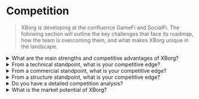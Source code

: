 # Competition

> XBorg is developing at the confluence GameFi and SocialFi. The following section will outline the key challenges that face its roadmap, how the team is overcoming them, and what makes XBorg unique in the landscape.&#x20;

<details>

<summary>What are the main strengths and competitive advantages of XBorg?</summary>

**Network**&#x20;

XBorg's growth and expansion are fueled by a network of influential advisors and investors in the gaming and esports industry. XBorg Ventures builds on this network by connecting the team with the leading blockchains and game developers, allowing them to create innovative and exciting new products.

#### Community

The XBorg community comprises over 10,000 active players, builders, and GameFi investors. The council and governance system includes some of the brightest minds in Web3, ensuring that XBorg is always on the cutting edge of gaming technology.

#### Esports & Legitimacy&#x20;

As the leading Web3 esports organization, XBorg is sponsored by Brave Software and ranked number one across the most competitive Web3 esports titles. XBorg is responsible for creating the Xtreme Championship Series (XCS), the first and largest Web3 esports league ever.

#### SwissBorg&#x20;

XBorg is also assisted by SwissBorg, a startup that has successfully scaled to 700,000 users. With close contact with C-level executives, SwissBorg assists the roadmap, product execution, and networking. XBorg owes much of its success to the support and guidance of SwissBorg.&#x20;

</details>

<details>

<summary>From a technical standpoint, what is your competitive edge? </summary>

From a technological perspective, the implementation of a credential network within the realm of gaming is a truly distinctive innovation. However, it is similar to the Lens protocol, which uses social data to construct a network. Our platform, on the other hand, harnesses gaming data to establish a gaming-specific data network. While other endeavors, such as Galxe, have focused on constructing a credential network, they do not have the same dedicated focus on gaming.

Our technological advancements can be attributed to our adept integration of gaming data through various distribution platforms (including but not limited to Steam, FaceIt, and Riot Games) and the creation of custom API integrations with games. To further differentiate our platform, we have developed proprietary applications on top of the network, such as the fan engagement app, decentralized gaming communities, and the soulbound launchpad, contributing to our unique credential network.

</details>

<details>

<summary>From a commercial standpoint, what is your competitive edge? </summary>

Adopting a commercial perspective, our primary objective is seamlessly integrating our expansive credential network with leading esports teams. Through our illustrious collaborations with major actors in the esports industry, such as TeamBDS, we have exhibited our singular ability to forge fruitful partnerships. Furthermore, XBorg is reinforced by the unwavering support of SwissBorg, which fortifies our standing and elevates our credibility within the industry.

In addition, the community of XBorg can be likened to a guild, where our distinctive edge lies in our unparalleled level of competitiveness. XBorg reigns supreme as the foremost Web3 gaming community in terms of competitiveness, distinguishing us from other guilds such as Polemos, IndieGG, YGG, and the like.

</details>

<details>

<summary>From a structure standpoint, what is your competitive edge? </summary>

XBorg is supported by an avid community of gamers, which allows us to build products for our user base and seek rapid feedback, which eases product development.&#x20;

We also intend to operate in a decentralized manner which will ensure the utmost alignment between XBG holders and the protocol. XBorg's success and growth are heavily influenced by its community of gamers. We recognize the importance of building products that cater to the needs and interests of our users. By leveraging our community, we are able to rapidly receive feedback and iterate on our products, resulting in more meaningful experiences for our users.

Furthermore, we believe that operating in a decentralized manner will bring a higher level of alignment between the XBG token holders and the protocol. This alignment will better understand the protocol's long-term vision, goals, and priorities. It also means that the token holders will make the governance decisions with a vested interest in the protocol's success. Ultimately, this will lead to a more engaged and empowered community willing to participate in the decision-making process and drive the future direction of XBorg.

</details>

<details>

<summary>Do you have a detailed competition analysis?</summary>

In Web3, we don't perceive competitors but collaborators, as we believe in composable and Interoperable ecosystems. In the Web3 landscape, the concept of competition is replaced by collaboration, rooted in a fundamental belief in the power of composable and interoperable ecosystems. We have several ecosystems working on similar primitives, some of which are already closely working with XBorg.

#### Data & Social

* [Lens Protocol](https://lens.xyz/) is a composable data graph allowing users to own and monetize their data. XBorg tackles a similar primitive but in the realm of gaming data. Close collaboration with Lens is being discussed.
* [Galxe](https://galxe.com/) is building a credential network based on on-chain and off-chain credentials.
* [Quest3](https://questn.com/) is a questing system for engagement and communities.

#### GameFi infrastructure

* [Chiliz ](https://www.chiliz.com/)is the creator of Fan Tokens and a Web3 infrastructure for sports and entertainment.
* [Polemos](https://polemos.io/) is a GameFi community and protocol allowing players to leverage their NFTs.
* [MatchBox](https://www.matchboxdao.com/) is an ecosystem DAO-building tool for on-chain games.

</details>

<details>

<summary>What is the market potential of XBorg? </summary>

The market potential of gaming, esports, and digital identities is vast and rapidly expanding. The gaming industry alone is projected to reach a global value of $295 billion by 2026, driven by the growing popularity of mobile gaming, eSports, and the adoption of virtual and augmented reality technologies.

Esports, or competitive video gaming, is also experiencing explosive growth, with revenues expected to reach $1.1 billion in 2021, and the global esports audience projected to exceed 580 million by 2023. This market is expected to grow as more companies and brands invest in esports and gaming sponsorships.

Digital identities are also becoming increasingly important in the gaming and esports industry. With the rise of blockchain technology and non-fungible tokens (NFTs), players can now own and trade unique in-game assets, creating new opportunities for revenue and investment. Additionally, digital identities are being used to verify player identities and ensure fair play in competitive gaming, as well as to personalize gaming experiences and provide secure access to user accounts.

Overall, the market potential of gaming, esports, and digital identities is vast and diverse, and is expected to continue to grow and evolve as technology and consumer preferences change.

</details>
